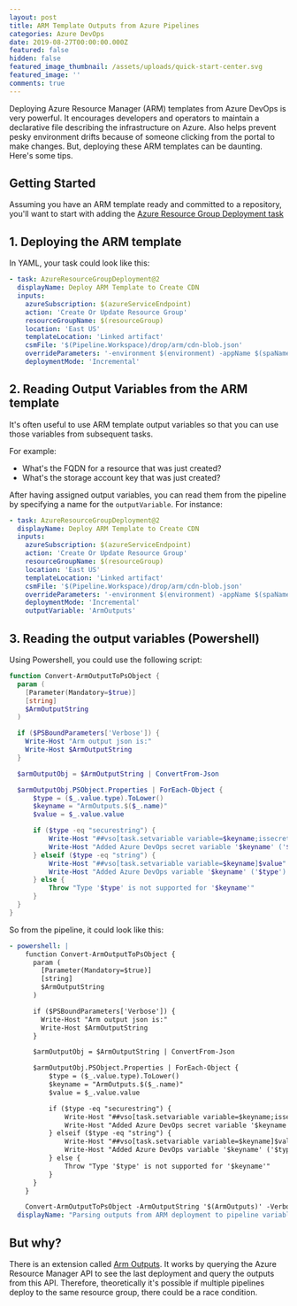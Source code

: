 ```yaml
---
layout: post
title: ARM Template Outputs from Azure Pipelines
categories: Azure DevOps
date: 2019-08-27T00:00:00.000Z
featured: false
hidden: false
featured_image_thumbnail: /assets/uploads/quick-start-center.svg
featured_image: ''
comments: true
---
```

Deploying Azure Resource Manager (ARM) templates from Azure DevOps is very powerful. It encourages developers and operators to maintain a declarative file describing the infrastructure on Azure. Also helps prevent pesky environment drifts because of someone clicking from the portal to make changes. But, deploying these ARM templates can be daunting. Here's some tips.

<!--more-->

## Getting Started

Assuming you have an ARM template ready and committed to a repository, you'll want to start with adding the [Azure Resource Group Deployment task](AzureResourceGroupDeployment@2)

## 1. Deploying the ARM template

In YAML, your task could look like this:

```yaml
- task: AzureResourceGroupDeployment@2
  displayName: Deploy ARM Template to Create CDN
  inputs:
    azureSubscription: $(azureServiceEndpoint)
    action: 'Create Or Update Resource Group'
    resourceGroupName: $(resourceGroup)
    location: 'East US'
    templateLocation: 'Linked artifact'
    csmFile: '$(Pipeline.Workspace)/drop/arm/cdn-blob.json'
    overrideParameters: '-environment $(environment) -appName $(spaNameNoDashes)'
    deploymentMode: 'Incremental'
```

## 2. Reading Output Variables from the ARM template

It's often useful to use ARM template output variables so that you can use those variables from subsequent tasks.

For example:

* What's the FQDN for a resource that was just created?
* What's the storage account key that was just created?

After having assigned output variables, you can read them from the pipeline by specifying a name for the `outputVariable`. For instance:

```yaml
- task: AzureResourceGroupDeployment@2
  displayName: Deploy ARM Template to Create CDN
  inputs:
    azureSubscription: $(azureServiceEndpoint)
    action: 'Create Or Update Resource Group'
    resourceGroupName: $(resourceGroup)
    location: 'East US'
    templateLocation: 'Linked artifact'
    csmFile: '$(Pipeline.Workspace)/drop/arm/cdn-blob.json'
    overrideParameters: '-environment $(environment) -appName $(spaNameNoDashes)'
    deploymentMode: 'Incremental'
    outputVariable: 'ArmOutputs'
```

## 3. Reading the output variables (Powershell)

Using Powershell, you could use the following script:

```powershell
function Convert-ArmOutputToPsObject {
  param (
    [Parameter(Mandatory=$true)]
    [string]
    $ArmOutputString
  )

  if ($PSBoundParameters['Verbose']) {
    Write-Host "Arm output json is:"
    Write-Host $ArmOutputString
  }

  $armOutputObj = $ArmOutputString | ConvertFrom-Json

  $armOutputObj.PSObject.Properties | ForEach-Object {
      $type = ($_.value.type).ToLower()
      $keyname = "ArmOutputs.$($_.name)"
      $value = $_.value.value

      if ($type -eq "securestring") {
          Write-Host "##vso[task.setvariable variable=$keyname;issecret=true]$value"
          Write-Host "Added Azure DevOps secret variable '$keyname' ('$type')"
      } elseif ($type -eq "string") {
          Write-Host "##vso[task.setvariable variable=$keyname]$value"
          Write-Host "Added Azure DevOps variable '$keyname' ('$type') with value '$value'"
      } else {
          Throw "Type '$type' is not supported for '$keyname'"
      }
  }
}
```

So from the pipeline, it could look like this:

```yaml
- powershell: |
    function Convert-ArmOutputToPsObject {
      param (
        [Parameter(Mandatory=$true)]
        [string]
        $ArmOutputString
      )

      if ($PSBoundParameters['Verbose']) {
        Write-Host "Arm output json is:"
        Write-Host $ArmOutputString
      }

      $armOutputObj = $ArmOutputString | ConvertFrom-Json

      $armOutputObj.PSObject.Properties | ForEach-Object {
          $type = ($_.value.type).ToLower()
          $keyname = "ArmOutputs.$($_.name)"
          $value = $_.value.value

          if ($type -eq "securestring") {
              Write-Host "##vso[task.setvariable variable=$keyname;issecret=true]$value"
              Write-Host "Added Azure DevOps secret variable '$keyname' ('$type')"
          } elseif ($type -eq "string") {
              Write-Host "##vso[task.setvariable variable=$keyname]$value"
              Write-Host "Added Azure DevOps variable '$keyname' ('$type') with value '$value'"
          } else {
              Throw "Type '$type' is not supported for '$keyname'"
          }
      }
    }

    Convert-ArmOutputToPsObject -ArmOutputString '$(ArmOutputs)' -Verbose
  displayName: "Parsing outputs from ARM deployment to pipeline variables"
```

## But why?

There is an extension called [Arm Outputs](https://marketplace.visualstudio.com/items?itemName=keesschollaart.arm-outputs). It works by querying the Azure Resource Manager API to see the last deployment and query the outputs from this API. Therefore, theoretically it's possible if multiple pipelines deploy to the same resource group, there could be a race condition.
